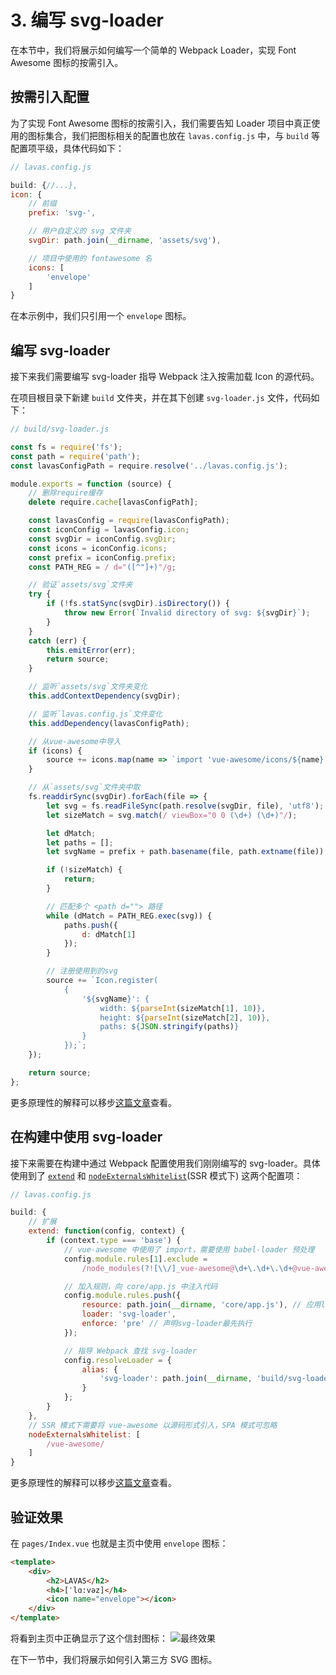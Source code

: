 # 3. 编写 svg-loader

在本节中，我们将展示如何编写一个简单的 Webpack Loader，实现 Font Awesome 图标的按需引入。

## 按需引入配置

为了实现 Font Awesome 图标的按需引入，我们需要告知 Loader 项目中真正使用的图标集合，我们把图标相关的配置也放在 `lavas.config.js` 中，与 `build` 等配置项平级，具体代码如下：
```javascript
// lavas.config.js

build: {//...},
icon: {
    // 前缀
    prefix: 'svg-',

    // 用户自定义的 svg 文件夹
    svgDir: path.join(__dirname, 'assets/svg'),

    // 项目中使用的 fontawesome 名
    icons: [
        'envelope'
    ]
}
```

在本示例中，我们只引用一个 `envelope` 图标。

## 编写 svg-loader

接下来我们需要编写 svg-loader 指导 Webpack 注入按需加载 Icon 的源代码。

在项目根目录下新建 `build` 文件夹，并在其下创建 `svg-loader.js` 文件，代码如下：
```javascript
// build/svg-loader.js

const fs = require('fs');
const path = require('path');
const lavasConfigPath = require.resolve('../lavas.config.js');

module.exports = function (source) {
    // 删除require缓存
    delete require.cache[lavasConfigPath];

    const lavasConfig = require(lavasConfigPath);
    const iconConfig = lavasConfig.icon;
    const svgDir = iconConfig.svgDir;
    const icons = iconConfig.icons;
    const prefix = iconConfig.prefix;
    const PATH_REG = / d="([^"]+)"/g;

    // 验证`assets/svg`文件夹
    try {
        if (!fs.statSync(svgDir).isDirectory()) {
            throw new Error(`Invalid directory of svg: ${svgDir}`);
        }
    }
    catch (err) {
        this.emitError(err);
        return source;
    }

    // 监听`assets/svg`文件夹变化
    this.addContextDependency(svgDir);

    // 监听`lavas.config.js`文件变化
    this.addDependency(lavasConfigPath);

    // 从vue-awesome中导入
    if (icons) {
        source += icons.map(name => `import 'vue-awesome/icons/${name}';`).join('');
    }

    // 从`assets/svg`文件夹中取
    fs.readdirSync(svgDir).forEach(file => {
        let svg = fs.readFileSync(path.resolve(svgDir, file), 'utf8');
        let sizeMatch = svg.match(/ viewBox="0 0 (\d+) (\d+)"/);

        let dMatch;
        let paths = [];
        let svgName = prefix + path.basename(file, path.extname(file));

        if (!sizeMatch) {
            return;
        }

        // 匹配多个 <path d=""> 路径
        while (dMatch = PATH_REG.exec(svg)) {
            paths.push({
                d: dMatch[1]
            });
        }

        // 注册使用到的svg
        source += `Icon.register(
            {
                '${svgName}': {
                    width: ${parseInt(sizeMatch[1], 10)},
                    height: ${parseInt(sizeMatch[2], 10)},
                    paths: ${JSON.stringify(paths)}
                }
            });`;
    });

    return source;
};
```

更多原理性的解释可以移步[这篇文章](https://lavas.baidu.com/guide/v1/webpack/svg-loader)查看。

## 在构建中使用 svg-loader

接下来需要在构建中通过 Webpack 配置使用我们刚刚编写的 svg-loader。具体使用到了 [`extend`](https://lavas.baidu.com/guide/v2/advanced/build-config#extend) 和 [`nodeExternalsWhitelist`](https://lavas.baidu.com/guide/v2/advanced/build-config#nodeexternalswhitelist)(SSR 模式下) 这两个配置项：
```javascript
// lavas.config.js

build: {
    // 扩展
    extend: function(config, context) {
        if (context.type === 'base') {
            // vue-awesome 中使用了 import，需要使用 babel-loader 预处理
            config.module.rules[1].exclude =
                /node_modules(?![\\/]_vue-awesome@\d+\.\d+\.\d+@vue-awesome[\\/])/;

            // 加入规则，向 core/app.js 中注入代码
            config.module.rules.push({
                resource: path.join(__dirname, 'core/app.js'), // 应用loader的文件
                loader: 'svg-loader',
                enforce: 'pre' // 声明svg-loader最先执行
            });

            // 指导 Webpack 查找 svg-loader
            config.resolveLoader = {
                alias: {
                    'svg-loader': path.join(__dirname, 'build/svg-loader')
                }
            };
        }
    },
    // SSR 模式下需要将 vue-awesome 以源码形式引入，SPA 模式可忽略
    nodeExternalsWhitelist: [
        /vue-awesome/
    ]
}
```

更多原理性的解释可以移步[这篇文章](https://lavas.baidu.com/guide/v1/webpack/svg-loader)查看。

## 验证效果

在 `pages/Index.vue` 也就是主页中使用 `envelope` 图标：
```html
<template>
    <div>
        <h2>LAVAS</h2>
        <h4>[ˈlɑ:vəz]</h4>
        <icon name="envelope"></icon>
    </div>
</template>
```

将看到主页中正确显示了这个信封图标：
![最终效果](https://boscdn.baidu.com/assets/lavas/codelab/svg-loader-02.png)

在下一节中，我们将展示如何引入第三方 SVG 图标。
